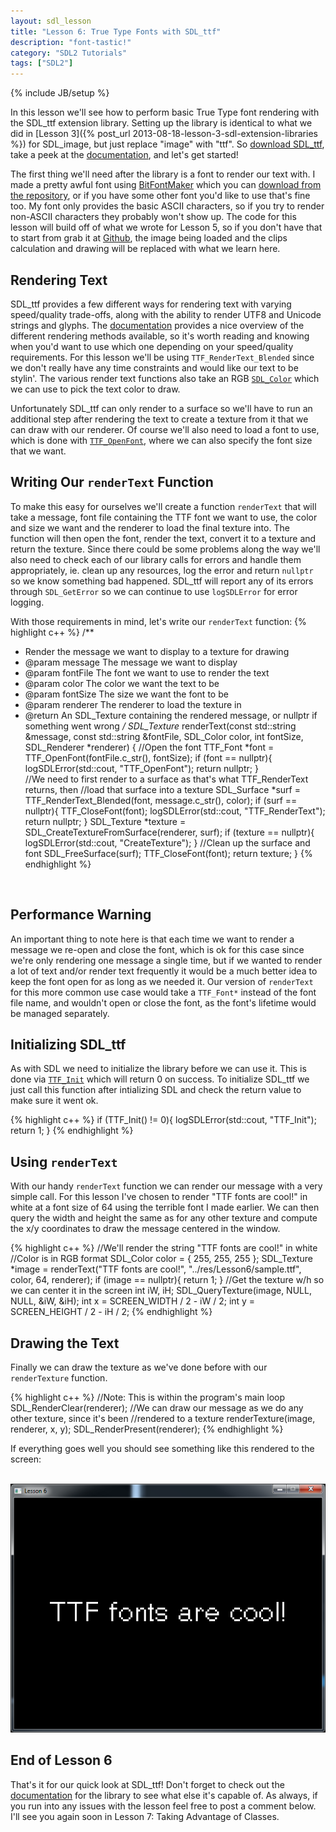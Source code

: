 ```yaml
---
layout: sdl_lesson
title: "Lesson 6: True Type Fonts with SDL_ttf"
description: "font-tastic!"
category: "SDL2 Tutorials"
tags: ["SDL2"]
---
```

{% include JB/setup %}

In this lesson we'll see how to perform basic True Type font rendering with the SDL_ttf extension library.
Setting up the library is identical to what we did in
[Lesson 3]({% post_url 2013-08-18-lesson-3-sdl-extension-libraries %}) for SDL_image, but just replace
"image" with "ttf". So [download SDL_ttf](http://www.libsdl.org/projects/SDL_ttf/),
take a peek at the [documentation](http://www.libsdl.org/projects/SDL_ttf/docs/index.html), and let's get started!

The first thing we'll need after the library is a font to render our text with. I made a pretty awful font using
[BitFontMaker](http://www.pentacom.jp/pentacom/bitfontmaker2/) which you can
[download from the repository](https://github.com/Twinklebear/TwinklebearDev-Lessons/raw/master/res/Lesson6/sample.ttf), or if you have some other font you'd like to use that's fine too. My font only provides the basic ASCII characters, so if you try to render non-ASCII characters they probably won't show up.
The code for this lesson will build off of what we wrote for Lesson 5, so if you don't have that to start from grab it at [Github](https://github.com/Twinklebear/TwinklebearDev-Lessons/tree/master/Lesson5), the image being
loaded and the clips calculation and drawing will be replaced with what we learn here.

Rendering Text
-
SDL_ttf provides a few different ways for rendering text with varying speed/quality trade-offs, along with the
ability to render UTF8 and Unicode strings and glyphs. The [documentation](http://www.libsdl.org/projects/SDL_ttf/docs/SDL_ttf_42.html#SEC42) provides a nice overview of the different rendering methods available, so it's worth reading
and knowing when you'd want to use which one depending on your speed/quality requirements. For this lesson
we'll be using `TTF_RenderText_Blended` since we don't really have any time constraints and would like our
text to be stylin'. The various render text functions also take an RGB [`SDL_Color`](http://wiki.libsdl.org/SDL_Color)
which we can use to pick the text color to draw.

Unfortunately SDL_ttf can only render to a surface so we'll have to run an additional
step after rendering the text to create a texture from it that we can draw with our renderer. Of course we'll also
need to load a font to use, which is done with [`TTF_OpenFont`](http://www.libsdl.org/projects/SDL_ttf/docs/SDL_ttf_14.html#SEC14), where we can also specify the font size that we want.

Writing Our `renderText` Function
-
To make this easy for ourselves we'll create a function `renderText` that will take a message, font file containing
the TTF font we want to use, the color and size we want and the renderer to load the final texture into. The
function will then open the font, render the text, convert it to a texture and return the texture. Since there
could be some problems along the way we'll also need to check each of our library calls for errors and handle
them appropriately, ie. clean up any resources, log the error and return `nullptr` so we know something bad happened.
SDL_ttf will report any of its errors through `SDL_GetError` so we can continue to use `logSDLError`
for error logging.

With those requirements in mind, let's write our `renderText` function:
{% highlight c++ %}
/**
* Render the message we want to display to a texture for drawing
* @param message The message we want to display
* @param fontFile The font we want to use to render the text
* @param color The color we want the text to be
* @param fontSize The size we want the font to be
* @param renderer The renderer to load the texture in
* @return An SDL_Texture containing the rendered message, or nullptr if something went wrong
*/
SDL_Texture* renderText(const std::string &message, const std::string &fontFile, SDL_Color color,
	int fontSize, SDL_Renderer *renderer)
{
	//Open the font
	TTF_Font *font = TTF_OpenFont(fontFile.c_str(), fontSize);
	if (font == nullptr){
		logSDLError(std::cout, "TTF_OpenFont");
		return nullptr;
	}	
	//We need to first render to a surface as that's what TTF_RenderText returns, then
	//load that surface into a texture
	SDL_Surface *surf = TTF_RenderText_Blended(font, message.c_str(), color);
	if (surf == nullptr){
		TTF_CloseFont(font);
		logSDLError(std::cout, "TTF_RenderText");
		return nullptr;
	}
	SDL_Texture *texture = SDL_CreateTextureFromSurface(renderer, surf);
	if (texture == nullptr){
		logSDLError(std::cout, "CreateTexture");
	}
	//Clean up the surface and font
	SDL_FreeSurface(surf);
	TTF_CloseFont(font);
	return texture;
}
{% endhighlight %}
<br />

Performance Warning
-
An important thing to note here is that each time we want to render a message we re-open and close the font, which is
ok for this case since we're only rendering one message a single time, but if we wanted to render a lot of text
and/or render text frequently it would be a much better idea to keep the font open for as long as we needed it.
Our version of `renderText` for this more common use case would take a `TTF_Font*` instead of the font file name,
and wouldn't open or close the font, as the font's lifetime would be managed separately.

Initializing SDL_ttf
-
As with SDL we need to initialize the library before we can use it. This is done via
[`TTF_Init`](http://www.libsdl.org/projects/SDL_ttf/docs/SDL_ttf_8.html#SEC8) which will return 0 on success. To
initialize SDL_ttf we just call this function after intializing SDL and check the return value to make sure it went ok.

{% highlight c++ %}
if (TTF_Init() != 0){
	logSDLError(std::cout, "TTF_Init");
	return 1;
}
{% endhighlight %}
<br />

Using `renderText`
-
With our handy `renderText` function we can render our message with a very simple call. For this lesson I've chosen
to render "TTF fonts are cool!" in white at a font size of 64 using the terrible font I made earlier. We can
then query the width and height the same as for any other texture and compute the x/y coordinates to draw the
message centered in the window.

{% highlight c++ %}
//We'll render the string "TTF fonts are cool!" in white
//Color is in RGB format
SDL_Color color = { 255, 255, 255 };
SDL_Texture *image = renderText("TTF fonts are cool!", "../res/Lesson6/sample.ttf",
	color, 64, renderer);
if (image == nullptr){
	return 1;
}
//Get the texture w/h so we can center it in the screen
int iW, iH;
SDL_QueryTexture(image, NULL, NULL, &iW, &iH);
int x = SCREEN_WIDTH / 2 - iW / 2;
int y = SCREEN_HEIGHT / 2 - iH / 2;
{% endhighlight %}
<br />

Drawing the Text
-
Finally we can draw the texture as we've done before with our `renderTexture` function.

{% highlight c++ %}
//Note: This is within the program's main loop
SDL_RenderClear(renderer);
//We can draw our message as we do any other texture, since it's been
//rendered to a texture
renderTexture(image, renderer, x, y);
SDL_RenderPresent(renderer);
{% endhighlight %}
<br />

If everything goes well you should see something like this rendered to the screen:

<br />
<img class="centered" width="600" height="auto" src="/assets/img/lesson_6/ttf_fonts_example.png">
<br />


End of Lesson 6
-
That's it for our quick look at SDL_ttf! Don't forget to check out the [documentation](http://www.libsdl.org/projects/SDL_ttf/docs/index.html) for the library to see what else it's capable of. As always, if you run into any issues with
the lesson feel free to post a comment below. I'll see you again soon in Lesson 7: Taking Advantage of Classes.

